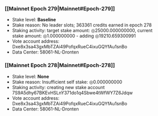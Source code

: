 ### [[Mainnet Epoch 279|Mainnet#Epoch-279]]
* Stake level: **Baseline**
* Stake reason: No leader slots; 363361 credits earned in epoch 278
* Staking activity: target stake amount: ◎25000.000000000, current stake amount: ◎1.000000000 - adding ◎19210.659300991
* Vote account address: Dxe8x3sa43gxMbTZAi49PofqxRueC4ixuGQYfAu1snBo
* Data Center: 58061-NL-Dronten
### [[Mainnet Epoch 278|Mainnet#Epoch-278]]
* Stake level: **None**
* Stake reason: Insufficient self stake: ◎0.000000000
* Staking activity: creating new stake account 7S9A5dhy67BKEvHSLnY371do1q4Sbwe4tWfWY7Z6Jdqw
* Vote account address: Dxe8x3sa43gxMbTZAi49PofqxRueC4ixuGQYfAu1snBo
* Data Center: 58061-NL-Dronten